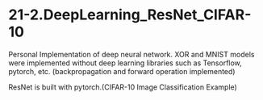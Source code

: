 # 21-2.DeepLearning_ResNet_CIFAR-10

Personal Implementation of deep neural network.
XOR and MNIST models were implemented without deep learning libraries such as Tensorflow, pytorch, etc.
(backpropagation and forward operation implemented)

ResNet is built with pytorch.(CIFAR-10 Image Classification Example)
